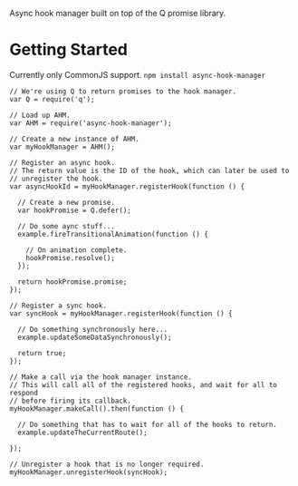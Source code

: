 Async hook manager built on top of the Q promise library.

# Getting Started

Currently only CommonJS support.
`npm install async-hook-manager`


    // We're using Q to return promises to the hook manager.
    var Q = require('q');
    
    // Load up AHM.
    var AHM = require('async-hook-manager');

    // Create a new instance of AHM.
    var myHookManager = AHM();

    // Register an async hook.
    // The return value is the ID of the hook, which can later be used to
    // unregister the hook.
    var asyncHookId = myHookManager.registerHook(function () {

      // Create a new promise.
      var hookPromise = Q.defer();
      
      // Do some aync stuff...
      example.fireTransitionalAnimation(function () {
        
        // On animation complete.
        hookPromise.resolve();
      });

      return hookPromise.promise;
    });

    // Register a sync hook.
    var syncHook = myHookManager.registerHook(function () {

      // Do something synchronously here...
      example.updateSomeDataSynchronously();

      return true;
    });

    // Make a call via the hook manager instance.
    // This will call all of the registered hooks, and wait for all to respond
    // before firing its callback.
    myHookManager.makeCall().then(function () {

      // Do something that has to wait for all of the hooks to return.
      example.updateTheCurrentRoute();

    });

    // Unregister a hook that is no longer required.
    myHookManager.unregisterHook(syncHook);


